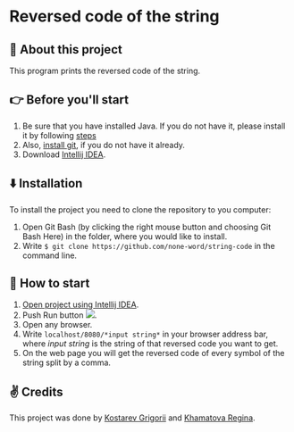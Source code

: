 # Reversed code of the string
## :wave: About this project
This program prints the reversed code of the string.  
## :point_right: Before you'll start
1. Be sure that you have installed Java. If you do not have it, please install it by following [steps](https://java.com/en/download/help/download_options.html)
2. Also, [install git](https://git-scm.com/book/en/v2/Getting-Started-Installing-Git), if you do not have it already.
3. Download [Intellij IDEA](https://www.jetbrains.com/ru-ru/idea/download/#section=windows).
## :arrow_down: Installation
To install the project you need to clone the repository to you computer:

1. Open Git Bash (by clicking the right mouse button and choosing Git Bash Here) in the folder, where you would like to install.
2. Write ` $ git clone https://github.com/none-word/string-code ` in the command line.
## :triangular_flag_on_post: How to start
1. [Open project using Intellij IDEA](https://www.jetbrains.com/help/idea/import-project-or-module-wizard.html). 
2. Push Run button ![](image.png).
3. Open any browser.
4. Write ` localhost/8080/*input string* ` in your browser address bar, where *input string* is the string of that reversed code you want to get.
5. On the web page you will get the reversed code of every symbol of the string split by a comma.

## :v: Credits
This project was done by [Kostarev Grigorii](https://github.com/none-word) and [Khamatova Regina](https://github.com/Homa3030).
